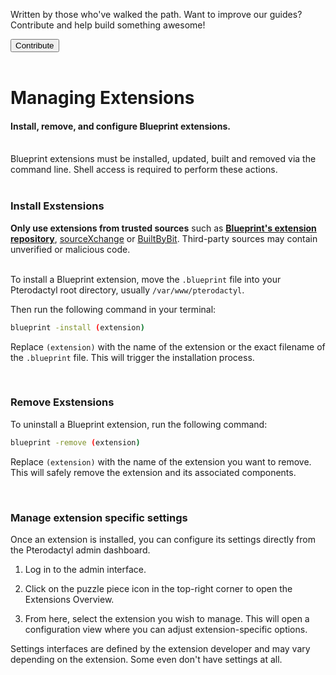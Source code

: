 <div class="position-relative p-4 text-body bg-body border rounded-4 d-flex align-items-center">
  <div class="me-3">
    <i class="bi bi-book h2"></i>
  </div>
  <p class="me-3 my-0">
    Written by those who've walked the path. Want to improve our guides? Contribute and help build something awesome!
  </p>
  <a href="https://github.com/BlueprintFramework/web/tree/main/docs/pages/getting-started">
    <button class="btn btn-primary px-4 rounded-pill placeholder-wave" type="button">
      Contribute
    </button>
  </a>
</div><br>

# Managing Extensions
<h4 class="fw-light">Install, remove, and configure Blueprint extensions.</h4><br/>

<div class="alert mt-2 rounded-4 border" role="alert">
  <i class="bi bi-exclamation-diamond mb-1 text-warning float-start fs-4"></i>
  <div class="ps-3 ms-3">Blueprint extensions must be installed, updated, built and removed via the command line. Shell access is required to perform these actions.</div>
</div><br/>

### **Install Exstensions**

<div class="alert mt-2 rounded-4 border" role="alert">
  <i class="bi bi-exclamation-diamond mb-1 text-danger float-start fs-4"></i>
  <div class="ps-3 ms-3"><strong>Only use extensions from trusted sources</strong> such as <strong><a href="/browse">Blueprint's extension repository</a></strong>, <a href="https://sourcexchange.net">sourceXchange</a> or <a href="https://builtbybit.com">BuiltByBit</a>. Third-party sources may contain unverified or malicious code.</div>
</div><br/>

To install a Blueprint extension, move the `.blueprint` file into your Pterodactyl root directory, usually `/var/www/pterodactyl`.<br>

Then run the following command in your terminal:
```sh
blueprint -install (extension)
```
Replace `(extension)` with the name of the extension or the exact filename of the `.blueprint` file. This will trigger the installation process.

<br>

### **Remove Exstensions**

To uninstall a Blueprint extension, run the following command:
```sh
blueprint -remove (extension)
```
Replace `(extension)` with the name of the extension you want to remove. This will safely remove the extension and its associated components.

<br>

### **Manage extension specific settings**

Once an extension is installed, you can configure its settings directly from the Pterodactyl admin dashboard.

1.  Log in to the admin interface.

2.  Click on the puzzle piece icon <i class="bi bi-puzzle-fill"></i> in the top-right corner to open the Extensions Overview.

3.  From here, select the extension you wish to manage.
    This will open a configuration view where you can adjust extension-specific options.

<div class="alert mt-2 rounded-4 border" role="alert">
  <i class="bi bi-info-circle mb-1 float-start fs-4"></i>
  <div class="ps-3 ms-3">Settings interfaces are defined by the extension developer and may vary depending on the extension. Some even don't have settings at all.</div>
</div><br/>

